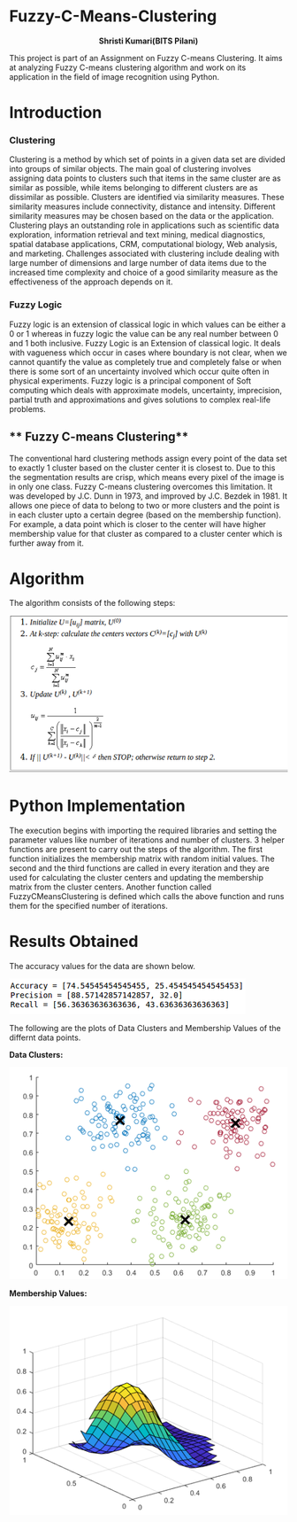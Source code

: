 # Fuzzy-C-Means-Clustering
<p align="center"> <b>Shristi Kumari(BITS Pilani)</b> </p>
This project is part of an Assignment on Fuzzy C-means Clustering. It aims at analyzing Fuzzy C-means clustering algorithm and work on its application in the field of image recognition using Python.

# Introduction

### **Clustering**

Clustering is a method by which set of points in a given data set are divided into groups of similar objects. The main goal of clustering involves assigning data points to clusters such that items in the same cluster are as similar as possible, while items belonging to different clusters are as dissimilar as possible. Clusters are identified via similarity measures. These similarity measures include  connectivity, distance and intensity. Different similarity measures may be chosen based on the data or the application. Clustering plays an outstanding role in applications such as scientific data exploration, information retrieval and text mining, medical diagnostics, spatial database applications, CRM, computational biology, Web analysis, and  marketing. Challenges associated with clustering include dealing with large number of dimensions and large number of data items due to the increased time complexity and choice of a good similarity measure as the effectiveness of the approach depends on it.

### **Fuzzy Logic**

Fuzzy logic is an extension of classical logic in which values can be either a 0 or 1 whereas in fuzzy logic the value can be any real number between 0 and 1 both inclusive. Fuzzy Logic is an Extension of classical logic. It deals with vagueness which occur in cases where boundary is not clear, when we cannot quantify the value as completely true and completely false or when there is some sort of an uncertainty involved which occur quite often in physical experiments. Fuzzy logic is a principal component of Soft computing which  deals with approximate models, uncertainty, imprecision, partial truth and approximations and gives solutions to complex real-life problems. 

## ** Fuzzy C-means Clustering**

The conventional hard clustering methods assign every point of the data set to exactly 1 cluster based on the cluster center it is closest to. Due to this the segmentation results are crisp, which means every pixel of the image is in 
only one class. Fuzzy C-means clustering overcomes this limitation. It was developed by J.C. Dunn in 1973, and improved by J.C. Bezdek in 1981. It allows one piece of data to belong to two or more clusters and the point is in each cluster upto a certain degree (based on the membership function). For example, a data point which is closer to the center will have higher membership value for that cluster as compared to a cluster center which is further away from it.

# Algorithm

The algorithm consists of the following steps:

![image](Images/fcm_algo.png)

# Python Implementation

The execution begins with importing the required libraries and setting the parameter values like number of iterations and number of clusters. 3 helper functions are present to carry out the steps of the algorithm. The first function initializes the membership matrix with random initial values. The second and the third functions are called in every iteration and they are used for calculating the cluster centers and updating the membership matrix from the cluster centers. Another function called FuzzyCMeansClustering is defined which calls the above function and runs them for the specified number of iterations. 

# Results Obtained

The accuracy values for the data are shown below.

![img0](Images/fcm_r.png)

The following are the plots of Data Clusters and Membership Values of the differnt data points.

**Data Clusters:**

![img1](Images/fcm.png)

**Membership Values:**

![img2](Images/fcm_membership.png)


